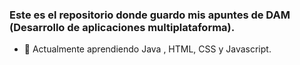 ### Este es el repositorio donde guardo mis apuntes de DAM (Desarrollo de aplicaciones multiplataforma).
- 🌱 Actualmente aprendiendo Java , HTML, CSS y Javascript.

<!--
**manuelmsni/manuelmsni** is a ✨ _special_ ✨ repository because its `README.md` (this file) appears on your GitHub profile.

Here are some ideas to get you started:

- 🔭 I’m currently working on ...
- 👯 I’m looking to collaborate on ...
- 🤔 I’m looking for help with ...
- 💬 Ask me about ...
- 📫 How to reach me: ...
- 😄 Pronouns: ...
- ⚡ Fun fact: ...
5VN36mST^LmJmMVRbYbFu6UJLNNB%^Z%YjR
P6WRmsY!#6cQ943TxHF@M#sDcauEu!*&tvT
-->
